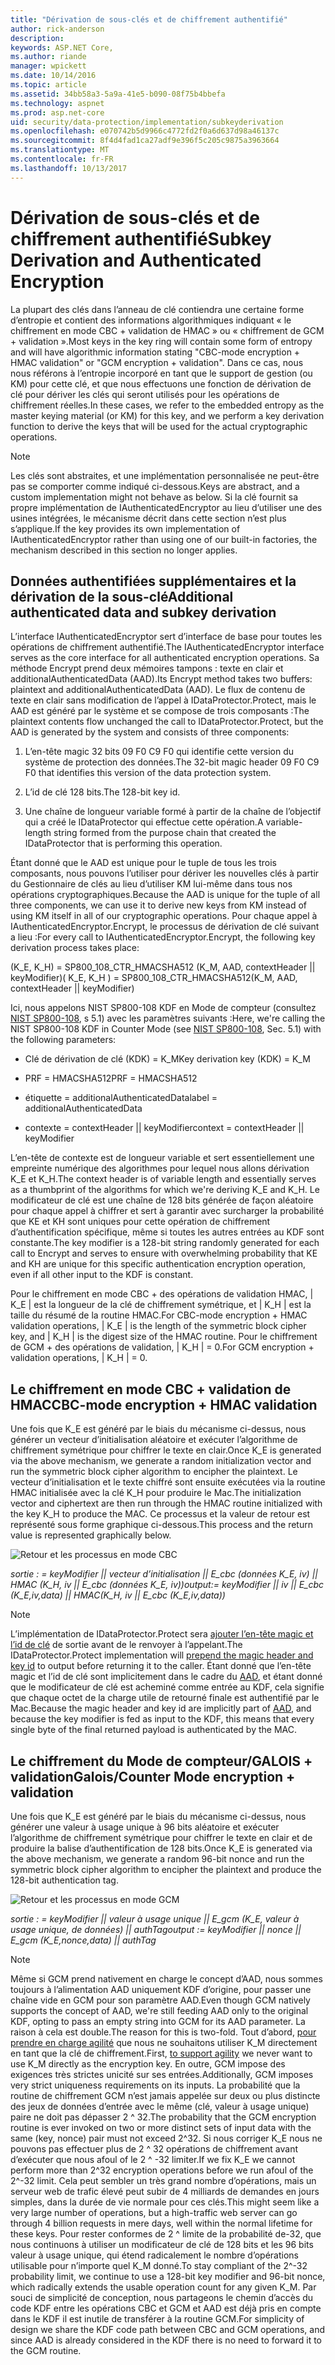 ```yaml
---
title: "Dérivation de sous-clés et de chiffrement authentifié"
author: rick-anderson
description: 
keywords: ASP.NET Core,
ms.author: riande
manager: wpickett
ms.date: 10/14/2016
ms.topic: article
ms.assetid: 34bb58a3-5a9a-41e5-b090-08f75b4bbefa
ms.technology: aspnet
ms.prod: asp.net-core
uid: security/data-protection/implementation/subkeyderivation
ms.openlocfilehash: e070742b5d9966c4772fd2f0a6d637d98a46137c
ms.sourcegitcommit: 8f4d4fad1ca27adf9e396f5c205c9875a3963664
ms.translationtype: MT
ms.contentlocale: fr-FR
ms.lasthandoff: 10/13/2017
---
```

# <a name="subkey-derivation-and-authenticated-encryption"></a><span data-ttu-id="d6041-103">Dérivation de sous-clés et de chiffrement authentifié</span><span class="sxs-lookup"><span data-stu-id="d6041-103">Subkey Derivation and Authenticated Encryption</span></span>

<a name="data-protection-implementation-subkey-derivation"></a>

<span data-ttu-id="d6041-104">La plupart des clés dans l’anneau de clé contiendra une certaine forme d’entropie et contient des informations algorithmiques indiquant « le chiffrement en mode CBC + validation de HMAC » ou « chiffrement de GCM + validation ».</span><span class="sxs-lookup"><span data-stu-id="d6041-104">Most keys in the key ring will contain some form of entropy and will have algorithmic information stating "CBC-mode encryption + HMAC validation" or "GCM encryption + validation".</span></span> <span data-ttu-id="d6041-105">Dans ce cas, nous nous référons à l’entropie incorporé en tant que le support de gestion (ou KM) pour cette clé, et que nous effectuons une fonction de dérivation de clé pour dériver les clés qui seront utilisés pour les opérations de chiffrement réelles.</span><span class="sxs-lookup"><span data-stu-id="d6041-105">In these cases, we refer to the embedded entropy as the master keying material (or KM) for this key, and we perform a key derivation function to derive the keys that will be used for the actual cryptographic operations.</span></span>

> [!NOTE]
> <span data-ttu-id="d6041-106">Les clés sont abstraites, et une implémentation personnalisée ne peut-être pas se comporter comme indiqué ci-dessous.</span><span class="sxs-lookup"><span data-stu-id="d6041-106">Keys are abstract, and a custom implementation might not behave as below.</span></span> <span data-ttu-id="d6041-107">Si la clé fournit sa propre implémentation de IAuthenticatedEncryptor au lieu d’utiliser une des usines intégrées, le mécanisme décrit dans cette section n’est plus s’applique.</span><span class="sxs-lookup"><span data-stu-id="d6041-107">If the key provides its own implementation of IAuthenticatedEncryptor rather than using one of our built-in factories, the mechanism described in this section no longer applies.</span></span>

<a name="data-protection-implementation-subkey-derivation-aad"></a>

## <a name="additional-authenticated-data-and-subkey-derivation"></a><span data-ttu-id="d6041-108">Données authentifiées supplémentaires et la dérivation de la sous-clé</span><span class="sxs-lookup"><span data-stu-id="d6041-108">Additional authenticated data and subkey derivation</span></span>

<span data-ttu-id="d6041-109">L’interface IAuthenticatedEncryptor sert d’interface de base pour toutes les opérations de chiffrement authentifié.</span><span class="sxs-lookup"><span data-stu-id="d6041-109">The IAuthenticatedEncryptor interface serves as the core interface for all authenticated encryption operations.</span></span> <span data-ttu-id="d6041-110">Sa méthode Encrypt prend deux mémoires tampons : texte en clair et additionalAuthenticatedData (AAD).</span><span class="sxs-lookup"><span data-stu-id="d6041-110">Its Encrypt method takes two buffers: plaintext and additionalAuthenticatedData (AAD).</span></span> <span data-ttu-id="d6041-111">Le flux de contenu de texte en clair sans modification de l’appel à IDataProtector.Protect, mais le AAD est généré par le système et se compose de trois composants :</span><span class="sxs-lookup"><span data-stu-id="d6041-111">The plaintext contents flow unchanged the call to IDataProtector.Protect, but the AAD is generated by the system and consists of three components:</span></span>

1. <span data-ttu-id="d6041-112">L’en-tête magic 32 bits 09 F0 C9 F0 qui identifie cette version du système de protection des données.</span><span class="sxs-lookup"><span data-stu-id="d6041-112">The 32-bit magic header 09 F0 C9 F0 that identifies this version of the data protection system.</span></span>

2. <span data-ttu-id="d6041-113">L’id de clé 128 bits.</span><span class="sxs-lookup"><span data-stu-id="d6041-113">The 128-bit key id.</span></span>

3. <span data-ttu-id="d6041-114">Une chaîne de longueur variable formé à partir de la chaîne de l’objectif qui a créé le IDataProtector qui effectue cette opération.</span><span class="sxs-lookup"><span data-stu-id="d6041-114">A variable-length string formed from the purpose chain that created the IDataProtector that is performing this operation.</span></span>

<span data-ttu-id="d6041-115">Étant donné que le AAD est unique pour le tuple de tous les trois composants, nous pouvons l’utiliser pour dériver les nouvelles clés à partir du Gestionnaire de clés au lieu d’utiliser KM lui-même dans tous nos opérations cryptographiques.</span><span class="sxs-lookup"><span data-stu-id="d6041-115">Because the AAD is unique for the tuple of all three components, we can use it to derive new keys from KM instead of using KM itself in all of our cryptographic operations.</span></span> <span data-ttu-id="d6041-116">Pour chaque appel à IAuthenticatedEncryptor.Encrypt, le processus de dérivation de clé suivant a lieu :</span><span class="sxs-lookup"><span data-stu-id="d6041-116">For every call to IAuthenticatedEncryptor.Encrypt, the following key derivation process takes place:</span></span>

<span data-ttu-id="d6041-117">(K_E, K_H) = SP800_108_CTR_HMACSHA512 (K_M, AAD, contextHeader || keyModifier)</span><span class="sxs-lookup"><span data-stu-id="d6041-117">( K_E, K_H ) = SP800_108_CTR_HMACSHA512(K_M, AAD, contextHeader || keyModifier)</span></span>

<span data-ttu-id="d6041-118">Ici, nous appelons NIST SP800-108 KDF en Mode de compteur (consultez [NIST SP800-108](http://nvlpubs.nist.gov/nistpubs/Legacy/SP/nistspecialpublication800-108.pdf), s 5.1) avec les paramètres suivants :</span><span class="sxs-lookup"><span data-stu-id="d6041-118">Here, we're calling the NIST SP800-108 KDF in Counter Mode (see [NIST SP800-108](http://nvlpubs.nist.gov/nistpubs/Legacy/SP/nistspecialpublication800-108.pdf), Sec. 5.1) with the following parameters:</span></span>

* <span data-ttu-id="d6041-119">Clé de dérivation de clé (KDK) = K_M</span><span class="sxs-lookup"><span data-stu-id="d6041-119">Key derivation key (KDK) = K_M</span></span>

* <span data-ttu-id="d6041-120">PRF = HMACSHA512</span><span class="sxs-lookup"><span data-stu-id="d6041-120">PRF = HMACSHA512</span></span>

* <span data-ttu-id="d6041-121">étiquette = additionalAuthenticatedData</span><span class="sxs-lookup"><span data-stu-id="d6041-121">label = additionalAuthenticatedData</span></span>

* <span data-ttu-id="d6041-122">contexte = contextHeader || keyModifier</span><span class="sxs-lookup"><span data-stu-id="d6041-122">context = contextHeader || keyModifier</span></span>

<span data-ttu-id="d6041-123">L’en-tête de contexte est de longueur variable et sert essentiellement une empreinte numérique des algorithmes pour lequel nous allons dérivation K_E et K_H.</span><span class="sxs-lookup"><span data-stu-id="d6041-123">The context header is of variable length and essentially serves as a thumbprint of the algorithms for which we're deriving K_E and K_H.</span></span> <span data-ttu-id="d6041-124">Le modificateur de clé est une chaîne de 128 bits générée de façon aléatoire pour chaque appel à chiffrer et sert à garantir avec surcharger la probabilité que KE et KH sont uniques pour cette opération de chiffrement d’authentification spécifique, même si toutes les autres entrées au KDF sont constante.</span><span class="sxs-lookup"><span data-stu-id="d6041-124">The key modifier is a 128-bit string randomly generated for each call to Encrypt and serves to ensure with overwhelming probability that KE and KH are unique for this specific authentication encryption operation, even if all other input to the KDF is constant.</span></span>

<span data-ttu-id="d6041-125">Pour le chiffrement en mode CBC + des opérations de validation HMAC, | K_E | est la longueur de la clé de chiffrement symétrique, et | K_H | est la taille du résumé de la routine HMAC.</span><span class="sxs-lookup"><span data-stu-id="d6041-125">For CBC-mode encryption + HMAC validation operations, | K_E | is the length of the symmetric block cipher key, and | K_H | is the digest size of the HMAC routine.</span></span> <span data-ttu-id="d6041-126">Pour le chiffrement de GCM + des opérations de validation, | K_H | = 0.</span><span class="sxs-lookup"><span data-stu-id="d6041-126">For GCM encryption + validation operations, | K_H | = 0.</span></span>

## <a name="cbc-mode-encryption--hmac-validation"></a><span data-ttu-id="d6041-127">Le chiffrement en mode CBC + validation de HMAC</span><span class="sxs-lookup"><span data-stu-id="d6041-127">CBC-mode encryption + HMAC validation</span></span>

<span data-ttu-id="d6041-128">Une fois que K_E est généré par le biais du mécanisme ci-dessus, nous générer un vecteur d’initialisation aléatoire et exécuter l’algorithme de chiffrement symétrique pour chiffrer le texte en clair.</span><span class="sxs-lookup"><span data-stu-id="d6041-128">Once K_E is generated via the above mechanism, we generate a random initialization vector and run the symmetric block cipher algorithm to encipher the plaintext.</span></span> <span data-ttu-id="d6041-129">Le vecteur d’initialisation et le texte chiffré sont ensuite exécutées via la routine HMAC initialisée avec la clé K_H pour produire le Mac.</span><span class="sxs-lookup"><span data-stu-id="d6041-129">The initialization vector and ciphertext are then run through the HMAC routine initialized with the key K_H to produce the MAC.</span></span> <span data-ttu-id="d6041-130">Ce processus et la valeur de retour est représenté sous forme graphique ci-dessous.</span><span class="sxs-lookup"><span data-stu-id="d6041-130">This process and the return value is represented graphically below.</span></span>

![Retour et les processus en mode CBC](subkeyderivation/_static/cbcprocess.png)

<span data-ttu-id="d6041-132">*sortie : = keyModifier || vecteur d’initialisation || E_cbc (données K_E, iv) || HMAC (K_H, iv || E_cbc (données K_E, iv))*</span><span class="sxs-lookup"><span data-stu-id="d6041-132">*output:= keyModifier || iv || E_cbc (K_E,iv,data) || HMAC(K_H, iv || E_cbc (K_E,iv,data))*</span></span>

> [!NOTE]
> <span data-ttu-id="d6041-133">L’implémentation de IDataProtector.Protect sera [ajouter l’en-tête magic et l’id de clé](authenticated-encryption-details.md#data-protection-implementation-authenticated-encryption-details) de sortie avant de le renvoyer à l’appelant.</span><span class="sxs-lookup"><span data-stu-id="d6041-133">The IDataProtector.Protect implementation will [prepend the magic header and key id](authenticated-encryption-details.md#data-protection-implementation-authenticated-encryption-details) to output before returning it to the caller.</span></span> <span data-ttu-id="d6041-134">Étant donné que l’en-tête magic et l’id de clé sont implicitement dans le cadre du [AAD](xref:security/data-protection/implementation/subkeyderivation#data-protection-implementation-subkey-derivation-aad), et étant donné que le modificateur de clé est acheminé comme entrée au KDF, cela signifie que chaque octet de la charge utile de retourné finale est authentifié par le Mac.</span><span class="sxs-lookup"><span data-stu-id="d6041-134">Because the magic header and key id are implicitly part of [AAD](xref:security/data-protection/implementation/subkeyderivation#data-protection-implementation-subkey-derivation-aad), and because the key modifier is fed as input to the KDF, this means that every single byte of the final returned payload is authenticated by the MAC.</span></span>

## <a name="galoiscounter-mode-encryption--validation"></a><span data-ttu-id="d6041-135">Le chiffrement du Mode de compteur/GALOIS + validation</span><span class="sxs-lookup"><span data-stu-id="d6041-135">Galois/Counter Mode encryption + validation</span></span>

<span data-ttu-id="d6041-136">Une fois que K_E est généré par le biais du mécanisme ci-dessus, nous générer une valeur à usage unique à 96 bits aléatoire et exécuter l’algorithme de chiffrement symétrique pour chiffrer le texte en clair et de produire la balise d’authentification de 128 bits.</span><span class="sxs-lookup"><span data-stu-id="d6041-136">Once K_E is generated via the above mechanism, we generate a random 96-bit nonce and run the symmetric block cipher algorithm to encipher the plaintext and produce the 128-bit authentication tag.</span></span>

![Retour et les processus en mode GCM](subkeyderivation/_static/galoisprocess.png)

<span data-ttu-id="d6041-138">*sortie : = keyModifier || valeur à usage unique || E_gcm (K_E, valeur à usage unique, de données) || authTag*</span><span class="sxs-lookup"><span data-stu-id="d6041-138">*output := keyModifier || nonce || E_gcm (K_E,nonce,data) || authTag*</span></span>

> [!NOTE]
> <span data-ttu-id="d6041-139">Même si GCM prend nativement en charge le concept d’AAD, nous sommes toujours à l’alimentation AAD uniquement KDF d’origine, pour passer une chaîne vide en GCM pour son paramètre AAD.</span><span class="sxs-lookup"><span data-stu-id="d6041-139">Even though GCM natively supports the concept of AAD, we're still feeding AAD only to the original KDF, opting to pass an empty string into GCM for its AAD parameter.</span></span> <span data-ttu-id="d6041-140">La raison à cela est double.</span><span class="sxs-lookup"><span data-stu-id="d6041-140">The reason for this is two-fold.</span></span> <span data-ttu-id="d6041-141">Tout d’abord, [pour prendre en charge agilité](context-headers.md#data-protection-implementation-context-headers) que nous ne souhaitons utiliser K_M directement en tant que la clé de chiffrement.</span><span class="sxs-lookup"><span data-stu-id="d6041-141">First, [to support agility](context-headers.md#data-protection-implementation-context-headers) we never want to use K_M directly as the encryption key.</span></span> <span data-ttu-id="d6041-142">En outre, GCM impose des exigences très strictes unicité sur ses entrées.</span><span class="sxs-lookup"><span data-stu-id="d6041-142">Additionally, GCM imposes very strict uniqueness requirements on its inputs.</span></span> <span data-ttu-id="d6041-143">La probabilité que la routine de chiffrement GCM n’est jamais appelée sur deux ou plus distincte des jeux de données d’entrée avec le même (clé, valeur à usage unique) paire ne doit pas dépasser 2 ^ 32.</span><span class="sxs-lookup"><span data-stu-id="d6041-143">The probability that the GCM encryption routine is ever invoked on two or more distinct sets of input data with the same (key, nonce) pair must not exceed 2^32.</span></span> <span data-ttu-id="d6041-144">Si nous corriger K_E nous ne pouvons pas effectuer plus de 2 ^ 32 opérations de chiffrement avant d’exécuter que nous afoul of le 2 ^ -32 limiter.</span><span class="sxs-lookup"><span data-stu-id="d6041-144">If we fix K_E we cannot perform more than 2^32 encryption operations before we run afoul of the 2^-32 limit.</span></span> <span data-ttu-id="d6041-145">Cela peut sembler un très grand nombre d’opérations, mais un serveur web de trafic élevé peut subir de 4 milliards de demandes en jours simples, dans la durée de vie normale pour ces clés.</span><span class="sxs-lookup"><span data-stu-id="d6041-145">This might seem like a very large number of operations, but a high-traffic web server can go through 4 billion requests in mere days, well within the normal lifetime for these keys.</span></span> <span data-ttu-id="d6041-146">Pour rester conformes de 2 ^ limite de la probabilité de-32, que nous continuons à utiliser un modificateur de clé de 128 bits et les 96 bits valeur à usage unique, qui étend radicalement le nombre d’opérations utilisable pour n’importe quel K_M donné.</span><span class="sxs-lookup"><span data-stu-id="d6041-146">To stay compliant of the 2^-32 probability limit, we continue to use a 128-bit key modifier and 96-bit nonce, which radically extends the usable operation count for any given K_M.</span></span> <span data-ttu-id="d6041-147">Par souci de simplicité de conception, nous partageons le chemin d’accès du code KDF entre les opérations CBC et GCM et AAD est déjà pris en compte dans le KDF il est inutile de transférer à la routine GCM.</span><span class="sxs-lookup"><span data-stu-id="d6041-147">For simplicity of design we share the KDF code path between CBC and GCM operations, and since AAD is already considered in the KDF there is no need to forward it to the GCM routine.</span></span>
